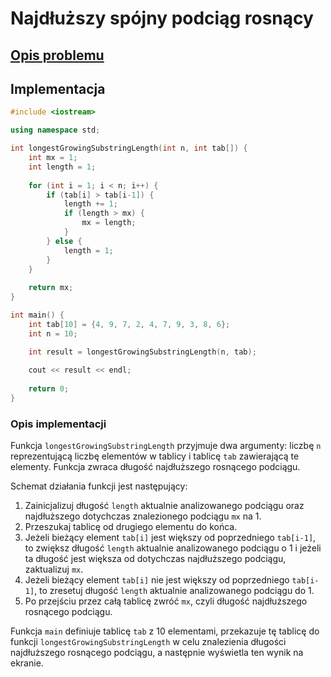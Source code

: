 # Najdłuższy spójny podciąg rosnący

## [Opis problemu](../../../../algorithms/searching/longest-growing-substring.md)


## Implementacja

```cpp linenums="1"
#include <iostream>

using namespace std;

int longestGrowingSubstringLength(int n, int tab[]) {
    int mx = 1;
    int length = 1;
    
    for (int i = 1; i < n; i++) {
        if (tab[i] > tab[i-1]) {
            length += 1;
            if (length > mx) {
                mx = length;
            }
        } else {
            length = 1;
        }
    }
    
    return mx;
}

int main() {
    int tab[10] = {4, 9, 7, 2, 4, 7, 9, 3, 8, 6};
    int n = 10;

    int result = longestGrowingSubstringLength(n, tab);
    
    cout << result << endl;
    
    return 0;
}
```


### Opis implementacji

Funkcja `longestGrowingSubstringLength` przyjmuje dwa argumenty: liczbę `n` reprezentującą liczbę elementów w tablicy i tablicę `tab` zawierającą te elementy. Funkcja zwraca długość najdłuższego rosnącego podciągu.

Schemat działania funkcji jest następujący:

1. Zainicjalizuj długość `length` aktualnie analizowanego podciągu oraz najdłuższego dotychczas znalezionego podciągu `mx` na $1$.
2. Przeszukaj tablicę od drugiego elementu do końca.
3. Jeżeli bieżący element `tab[i]` jest większy od poprzedniego `tab[i-1]`, to zwiększ długość `length` aktualnie analizowanego podciągu o $1$ i jeżeli ta długość jest większa od dotychczas najdłuższego podciągu, zaktualizuj `mx`.
4. Jeżeli bieżący element `tab[i]` nie jest większy od poprzedniego `tab[i-1]`, to zresetuj długość `length` aktualnie analizowanego podciągu do $1$.
5. Po przejściu przez całą tablicę zwróć `mx`, czyli długość najdłuższego rosnącego podciągu.

Funkcja `main` definiuje tablicę `tab` z $10$ elementami, przekazuje tę tablicę do funkcji `longestGrowingSubstringLength` w celu znalezienia długości najdłuższego rosnącego podciągu, a następnie wyświetla ten wynik na ekranie.
